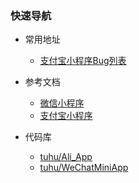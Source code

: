 ### 快速导航

- 常用地址
  + [支付宝小程序Bug列表](https://shimo.im/sheet/U2aB23Vuq9cem3DT/VLdxD?r=23X0N2/)

- 参考文档
  + [微信小程序](https://mp.weixin.qq.com/debug/wxadoc/dev/index.html)
  + [支付宝小程序](https://docs.alipay.com/mini/developer/getting-started)

- 代码库
  + [tuhu/Ali_App](https://github.com/tuhu/Ali_App)
  + [tuhu/WeChatMiniApp](https://github.com/tuhu/WeChatMiniApp)
